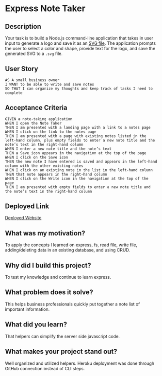 # Express Note Taker

## Description

Your task is to build a Node.js command-line application that takes in user input to generate a logo and save it as an [SVG file](https://en.wikipedia.org/wiki/Scalable_Vector_Graphics). The application prompts the user to select a color and shape, provide text for the logo, and save the generated SVG to a `.svg` file.

## User Story

```
AS A small business owner
I WANT to be able to write and save notes
SO THAT I can organize my thoughts and keep track of tasks I need to complete
```

## Acceptance Criteria

```
GIVEN a note-taking application
WHEN I open the Note Taker
THEN I am presented with a landing page with a link to a notes page
WHEN I click on the link to the notes page
THEN I am presented with a page with existing notes listed in the left-hand column, plus empty fields to enter a new note title and the note’s text in the right-hand column
WHEN I enter a new note title and the note’s text
THEN a Save icon appears in the navigation at the top of the page
WHEN I click on the Save icon
THEN the new note I have entered is saved and appears in the left-hand column with the other existing notes
WHEN I click on an existing note in the list in the left-hand column
THEN that note appears in the right-hand column
WHEN I click on the Write icon in the navigation at the top of the page
THEN I am presented with empty fields to enter a new note title and the note’s text in the right-hand column
```

## Deployed Link

[Deployed Website](https://express-note-taker54.herokuapp.com/)

## What was my motivation?

To apply the concepts I learned on express, fs, read file, write file, adding/deleting data in an existing database, and using CRUD.

## Why did I build this project?

To test my knowledge and continue to learn express.

## What problem does it solve?

This helps business professionals quickly put together a note list of important information.

## What did you learn?

That helpers can simplify the server side javascript code. 

## What makes your project stand out?

Well organized and utilized helpers. Heroku deployment was done through GitHub connection instead of CLI steps.